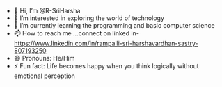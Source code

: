 - 👋 Hi, I’m @R-SriHarsha
- 👀 I’m interested in exploring the world of technology
- 🌱 I’m currently learning the programming and basic computer science
- 📫 How to reach me ...connect on linked in-https://www.linkedin.com/in/rampalli-sri-harshavardhan-sastry-807193250
- 😄 Pronouns: He/Him
- ⚡ Fun fact: Life becomes happy when you think logically without emotional perception

<!---
R-SriHarsha/R-SriHarsha is a ✨ special ✨ repository because its `README.md` (this file) appears on your GitHub profile.
You can click the Preview link to take a look at your changes.
--->
